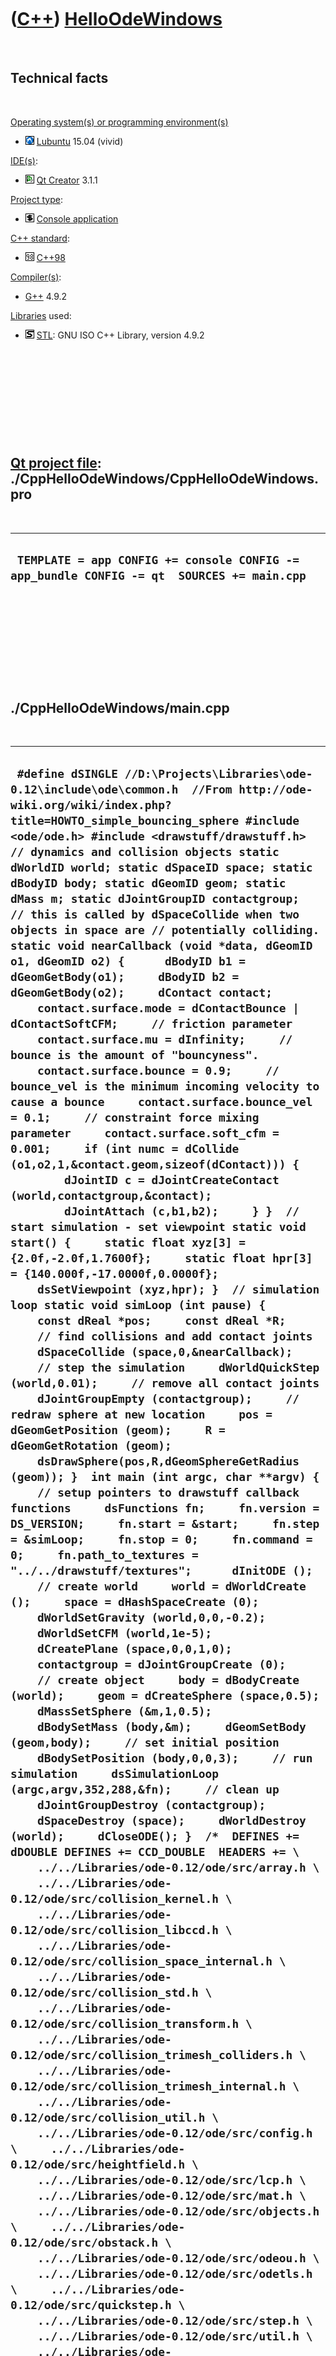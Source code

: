 
 

 

 

 

 

([C++](Cpp.md)) [HelloOdeWindows](CppHelloOdeWindows.md)
==========================================================

 

Technical facts
---------------

 

[Operating system(s) or programming environment(s)](CppOs.md)

-   ![Lubuntu](PicLubuntu.png) [Lubuntu](CppLubuntu.md) 15.04 (vivid)

[IDE(s)](CppIde.md):

-   ![Qt Creator](PicQtCreator.png) [Qt Creator](CppQtCreator.md) 3.1.1

[Project type](CppQtProjectType.md):

-   ![console](PicConsole.png) [Console
    application](CppConsoleApplication.md)

[C++ standard](CppStandard.md):

-   ![C++98](PicCpp98.png) [C++98](Cpp98.md)

[Compiler(s)](CppCompiler.md):

-   [G++](CppGpp.md) 4.9.2

[Libraries](CppLibrary.md) used:

-   ![STL](PicStl.png) [STL](CppStl.md): GNU ISO C++ Library, version
    4.9.2

 

 

 

 

 

[Qt project file](CppQtProjectFile.md): ./CppHelloOdeWindows/CppHelloOdeWindows.pro
------------------------------------------------------------------------------------

 

  --------------------------------------------------------------------------------------------
  ` TEMPLATE = app CONFIG += console CONFIG -= app_bundle CONFIG -= qt  SOURCES += main.cpp`
  --------------------------------------------------------------------------------------------

 

 

 

 

 

./CppHelloOdeWindows/main.cpp
-----------------------------

 

  ----------------------------------------------------------------------------------------------------------------------------------------------------------------------------------------------------------------------------------------------------------------------------------------------------------------------------------------------------------------------------------------------------------------------------------------------------------------------------------------------------------------------------------------------------------------------------------------------------------------------------------------------------------------------------------------------------------------------------------------------------------------------------------------------------------------------------------------------------------------------------------------------------------------------------------------------------------------------------------------------------------------------------------------------------------------------------------------------------------------------------------------------------------------------------------------------------------------------------------------------------------------------------------------------------------------------------------------------------------------------------------------------------------------------------------------------------------------------------------------------------------------------------------------------------------------------------------------------------------------------------------------------------------------------------------------------------------------------------------------------------------------------------------------------------------------------------------------------------------------------------------------------------------------------------------------------------------------------------------------------------------------------------------------------------------------------------------------------------------------------------------------------------------------------------------------------------------------------------------------------------------------------------------------------------------------------------------------------------------------------------------------------------------------------------------------------------------------------------------------------------------------------------------------------------------------------------------------------------------------------------------------------------------------------------------------------------------------------------------------------------------------------------------------------------------------------------------------------------------------------------------------------------------------------------------------------------------------------------------------------------------------------------------------------------------------------------------------------------------------------------------------------------------------------------------------------------------------------------------------------------------------------------------------------------------------------------------------------------------------------------------------------------------------------------------------------------------------------------------------------------------------------------------------------------------------------------------------------------------------------------------------------------------------------------------------------------------------------------------------------------------------------------------------------------------------------------------------------------------------------------------------------------------------------------------------------------------------------------------------------------------------------------------------------------------------------------------------------------------------------------------------------------------------------------------------------------------------------------------------------------------------------------------------------------------------------------------------------------------------------------------------------------------------------------------------------------------------------------------------------------------------------------------------------------------------------------------------------------------------------------------------------------------------------------------------------------------------------------------------------------------------------------------------------------------------------------------------------------------------------------------------------------------------------------------------------------------------------------------------------------------------------------------------------------------------------------------------------------------------------------------------------------------------------------------------------------------------------------------------------------------------------------------------------------------------------------------------------------------------------------------------------------------------------------------------------------------------------------------------------------------------------------------------------------------------------------------------------------------------------------------------------------------------------------------------------------------------------------------------------------------------------------------------------------------------------------------------------------------------------------------------------------------------------------------------------------------------------------------------------------------------------------------------------------------------------------------------------------------------------------------------------------------------------------------------------------------------------------------------------------------------------------------------------------------------------------------------------------------------------------------------------------------------------------------------------------------------------------------------------------------------------------------------------------------------------------------------------------------------------------------------------------------------------------------------------------------------------------------------------------------------------------------------------------------------------------------------------------------------------------------------------------------------------------------------------------------------------------------------------------------------------------------------------------------------------------------------------------------------------------------------------------------------------------------------------------------------------------------------------------------------------------------------------------------------------------------------------------------------------------------------------------------------------------------------------------------------------------------------------------------------------------------------------------------------------------------------------------------------------------------------------------------------------------------------------------------------------------------------------------------------------------------------------------------------------------------------------------------------------------------------------------------------------------------------------------------------------------------------------------------------------------------------------------------------------------------------------------------------------------------------------------------------------------------------------------------------------------------------------------------------------------------------------------------------------------------------------------------------------------------------------------------------------------------------------------------------------------------------------------------------------------------------------------------------------------------------------------------------------------------------------------------------------------------------------------------------------------------------------------------------------------------------------------------------------------------------------------------------------------------------------------------------------------------------------------------------------------------------------------------------------------------------------------------------------------------------------------------------------------------------------------------------------------------------------------------------------------------------------------------------------------------------------------
  ` #define dSINGLE //D:\Projects\Libraries\ode-0.12\include\ode\common.h  //From http://ode-wiki.org/wiki/index.php?title=HOWTO_simple_bouncing_sphere #include <ode/ode.h> #include <drawstuff/drawstuff.h>  // dynamics and collision objects static dWorldID world; static dSpaceID space; static dBodyID body; static dGeomID geom; static dMass m; static dJointGroupID contactgroup;  // this is called by dSpaceCollide when two objects in space are // potentially colliding. static void nearCallback (void *data, dGeomID o1, dGeomID o2) {      dBodyID b1 = dGeomGetBody(o1);     dBodyID b2 = dGeomGetBody(o2);     dContact contact;     contact.surface.mode = dContactBounce | dContactSoftCFM;     // friction parameter     contact.surface.mu = dInfinity;     // bounce is the amount of "bouncyness".     contact.surface.bounce = 0.9;     // bounce_vel is the minimum incoming velocity to cause a bounce     contact.surface.bounce_vel = 0.1;     // constraint force mixing parameter     contact.surface.soft_cfm = 0.001;     if (int numc = dCollide (o1,o2,1,&contact.geom,sizeof(dContact))) {         dJointID c = dJointCreateContact (world,contactgroup,&contact);         dJointAttach (c,b1,b2);     } }  // start simulation - set viewpoint static void start() {     static float xyz[3] = {2.0f,-2.0f,1.7600f};     static float hpr[3] = {140.000f,-17.0000f,0.0000f};     dsSetViewpoint (xyz,hpr); }  // simulation loop static void simLoop (int pause) {     const dReal *pos;     const dReal *R;     // find collisions and add contact joints     dSpaceCollide (space,0,&nearCallback);     // step the simulation     dWorldQuickStep (world,0.01);     // remove all contact joints     dJointGroupEmpty (contactgroup);     // redraw sphere at new location     pos = dGeomGetPosition (geom);     R = dGeomGetRotation (geom);     dsDrawSphere(pos,R,dGeomSphereGetRadius (geom)); }  int main (int argc, char **argv) {     // setup pointers to drawstuff callback functions     dsFunctions fn;     fn.version = DS_VERSION;     fn.start = &start;     fn.step = &simLoop;     fn.stop = 0;     fn.command = 0;     fn.path_to_textures = "../../drawstuff/textures";      dInitODE ();     // create world     world = dWorldCreate ();     space = dHashSpaceCreate (0);     dWorldSetGravity (world,0,0,-0.2);     dWorldSetCFM (world,1e-5);     dCreatePlane (space,0,0,1,0);     contactgroup = dJointGroupCreate (0);     // create object     body = dBodyCreate (world);     geom = dCreateSphere (space,0.5);     dMassSetSphere (&m,1,0.5);     dBodySetMass (body,&m);     dGeomSetBody (geom,body);     // set initial position     dBodySetPosition (body,0,0,3);     // run simulation     dsSimulationLoop (argc,argv,352,288,&fn);     // clean up     dJointGroupDestroy (contactgroup);     dSpaceDestroy (space);     dWorldDestroy (world);     dCloseODE(); }  /*  DEFINES += dDOUBLE DEFINES += CCD_DOUBLE  HEADERS += \     ../../Libraries/ode-0.12/ode/src/array.h \     ../../Libraries/ode-0.12/ode/src/collision_kernel.h \     ../../Libraries/ode-0.12/ode/src/collision_libccd.h \     ../../Libraries/ode-0.12/ode/src/collision_space_internal.h \     ../../Libraries/ode-0.12/ode/src/collision_std.h \     ../../Libraries/ode-0.12/ode/src/collision_transform.h \     ../../Libraries/ode-0.12/ode/src/collision_trimesh_colliders.h \     ../../Libraries/ode-0.12/ode/src/collision_trimesh_internal.h \     ../../Libraries/ode-0.12/ode/src/collision_util.h \     ../../Libraries/ode-0.12/ode/src/config.h \     ../../Libraries/ode-0.12/ode/src/heightfield.h \     ../../Libraries/ode-0.12/ode/src/lcp.h \     ../../Libraries/ode-0.12/ode/src/mat.h \     ../../Libraries/ode-0.12/ode/src/objects.h \     ../../Libraries/ode-0.12/ode/src/obstack.h \     ../../Libraries/ode-0.12/ode/src/odeou.h \     ../../Libraries/ode-0.12/ode/src/odetls.h \     ../../Libraries/ode-0.12/ode/src/quickstep.h \     ../../Libraries/ode-0.12/ode/src/step.h \     ../../Libraries/ode-0.12/ode/src/util.h \     ../../Libraries/ode-0.12/ode/src/joints/amotor.h \     ../../Libraries/ode-0.12/ode/src/joints/ball.h \     ../../Libraries/ode-0.12/ode/src/joints/contact.h \     ../../Libraries/ode-0.12/ode/src/joints/fixed.h \     ../../Libraries/ode-0.12/ode/src/joints/hinge.h \     ../../Libraries/ode-0.12/ode/src/joints/hinge2.h \     ../../Libraries/ode-0.12/ode/src/joints/joint.h \     ../../Libraries/ode-0.12/ode/src/joints/joint_internal.h \     ../../Libraries/ode-0.12/ode/src/joints/joints.h \     ../../Libraries/ode-0.12/ode/src/joints/lmotor.h \     ../../Libraries/ode-0.12/ode/src/joints/null.h \     ../../Libraries/ode-0.12/ode/src/joints/piston.h \     ../../Libraries/ode-0.12/ode/src/joints/plane2d.h \     ../../Libraries/ode-0.12/ode/src/joints/pr.h \     ../../Libraries/ode-0.12/ode/src/joints/pu.h \     ../../Libraries/ode-0.12/ode/src/joints/slider.h \     ../../Libraries/ode-0.12/ode/src/joints/universal.h \     ../../Libraries/ode-0.12/ode/src/../../Include/drawstuff/drawstuff.h  SOURCES += \     ../../Libraries/ode-0.12/ode/src/array.cpp \     ../../Libraries/ode-0.12/ode/src/box.cpp \     ../../Libraries/ode-0.12/ode/src/capsule.cpp \     ../../Libraries/ode-0.12/ode/src/collision_cylinder_box.cpp \     ../../Libraries/ode-0.12/ode/src/collision_cylinder_plane.cpp \     ../../Libraries/ode-0.12/ode/src/collision_cylinder_sphere.cpp \     ../../Libraries/ode-0.12/ode/src/collision_cylinder_trimesh.cpp \     ../../Libraries/ode-0.12/ode/src/collision_kernel.cpp \     ../../Libraries/ode-0.12/ode/src/collision_libccd.cpp \     ../../Libraries/ode-0.12/ode/src/collision_quadtreespace.cpp \     ../../Libraries/ode-0.12/ode/src/collision_sapspace.cpp \     ../../Libraries/ode-0.12/ode/src/collision_space.cpp \     ../../Libraries/ode-0.12/ode/src/collision_transform.cpp \     ../../Libraries/ode-0.12/ode/src/collision_trimesh_box.cpp \     ../../Libraries/ode-0.12/ode/src/collision_trimesh_ccylinder.cpp \     ../../Libraries/ode-0.12/ode/src/collision_trimesh_disabled.cpp \     ../../Libraries/ode-0.12/ode/src/collision_trimesh_distance.cpp \     ../../Libraries/ode-0.12/ode/src/collision_trimesh_gimpact.cpp \     ../../Libraries/ode-0.12/ode/src/collision_trimesh_opcode.cpp \     ../../Libraries/ode-0.12/ode/src/collision_trimesh_plane.cpp \     ../../Libraries/ode-0.12/ode/src/collision_trimesh_ray.cpp \     ../../Libraries/ode-0.12/ode/src/collision_trimesh_sphere.cpp \     ../../Libraries/ode-0.12/ode/src/collision_trimesh_trimesh.cpp \     ../../Libraries/ode-0.12/ode/src/collision_trimesh_trimesh_new.cpp \     ../../Libraries/ode-0.12/ode/src/collision_util.cpp \     ../../Libraries/ode-0.12/ode/src/convex.cpp \     ../../Libraries/ode-0.12/ode/src/cylinder.cpp \     ../../Libraries/ode-0.12/ode/src/error.cpp \     ../../Libraries/ode-0.12/ode/src/export-dif.cpp \     ../../Libraries/ode-0.12/ode/src/fastdot.c \     ../../Libraries/ode-0.12/ode/src/fastldlt.c \     ../../Libraries/ode-0.12/ode/src/fastlsolve.c \     ../../Libraries/ode-0.12/ode/src/fastltsolve.c \     ../../Libraries/ode-0.12/ode/src/heightfield.cpp \     ../../Libraries/ode-0.12/ode/src/lcp.cpp \     ../../Libraries/ode-0.12/ode/src/mass.cpp \     ../../Libraries/ode-0.12/ode/src/mat.cpp \     ../../Libraries/ode-0.12/ode/src/matrix.cpp \     ../../Libraries/ode-0.12/ode/src/memory.cpp \     ../../Libraries/ode-0.12/ode/src/misc.cpp \     ../../Libraries/ode-0.12/ode/src/nextafterf.c \     ../../Libraries/ode-0.12/ode/src/obstack.cpp \     ../../Libraries/ode-0.12/ode/src/ode.cpp \     ../../Libraries/ode-0.12/ode/src/odeinit.cpp \     ../../Libraries/ode-0.12/ode/src/odemath.cpp \     ../../Libraries/ode-0.12/ode/src/odeou.cpp \     ../../Libraries/ode-0.12/ode/src/odetls.cpp \     ../../Libraries/ode-0.12/ode/src/plane.cpp \     ../../Libraries/ode-0.12/ode/src/quickstep.cpp \     ../../Libraries/ode-0.12/ode/src/ray.cpp \     ../../Libraries/ode-0.12/ode/src/rotation.cpp \     ../../Libraries/ode-0.12/ode/src/sphere.cpp \     ../../Libraries/ode-0.12/ode/src/step.cpp \     ../../Libraries/ode-0.12/ode/src/timer.cpp \     ../../Libraries/ode-0.12/ode/src/util.cpp \     ../../Libraries/ode-0.12/ode/src/joints/amotor.cpp \     ../../Libraries/ode-0.12/ode/src/joints/ball.cpp \     ../../Libraries/ode-0.12/ode/src/joints/contact.cpp \     ../../Libraries/ode-0.12/ode/src/joints/fixed.cpp \     ../../Libraries/ode-0.12/ode/src/joints/hinge.cpp \     ../../Libraries/ode-0.12/ode/src/joints/hinge2.cpp \     ../../Libraries/ode-0.12/ode/src/joints/joint.cpp \     ../../Libraries/ode-0.12/ode/src/joints/lmotor.cpp \     ../../Libraries/ode-0.12/ode/src/joints/null.cpp \     ../../Libraries/ode-0.12/ode/src/joints/piston.cpp \     ../../Libraries/ode-0.12/ode/src/joints/plane2d.cpp \     ../../Libraries/ode-0.12/ode/src/joints/pr.cpp \     ../../Libraries/ode-0.12/ode/src/joints/pu.cpp \     ../../Libraries/ode-0.12/ode/src/joints/slider.cpp \     ../../Libraries/ode-0.12/ode/src/joints/universal.cpp  */`
  ----------------------------------------------------------------------------------------------------------------------------------------------------------------------------------------------------------------------------------------------------------------------------------------------------------------------------------------------------------------------------------------------------------------------------------------------------------------------------------------------------------------------------------------------------------------------------------------------------------------------------------------------------------------------------------------------------------------------------------------------------------------------------------------------------------------------------------------------------------------------------------------------------------------------------------------------------------------------------------------------------------------------------------------------------------------------------------------------------------------------------------------------------------------------------------------------------------------------------------------------------------------------------------------------------------------------------------------------------------------------------------------------------------------------------------------------------------------------------------------------------------------------------------------------------------------------------------------------------------------------------------------------------------------------------------------------------------------------------------------------------------------------------------------------------------------------------------------------------------------------------------------------------------------------------------------------------------------------------------------------------------------------------------------------------------------------------------------------------------------------------------------------------------------------------------------------------------------------------------------------------------------------------------------------------------------------------------------------------------------------------------------------------------------------------------------------------------------------------------------------------------------------------------------------------------------------------------------------------------------------------------------------------------------------------------------------------------------------------------------------------------------------------------------------------------------------------------------------------------------------------------------------------------------------------------------------------------------------------------------------------------------------------------------------------------------------------------------------------------------------------------------------------------------------------------------------------------------------------------------------------------------------------------------------------------------------------------------------------------------------------------------------------------------------------------------------------------------------------------------------------------------------------------------------------------------------------------------------------------------------------------------------------------------------------------------------------------------------------------------------------------------------------------------------------------------------------------------------------------------------------------------------------------------------------------------------------------------------------------------------------------------------------------------------------------------------------------------------------------------------------------------------------------------------------------------------------------------------------------------------------------------------------------------------------------------------------------------------------------------------------------------------------------------------------------------------------------------------------------------------------------------------------------------------------------------------------------------------------------------------------------------------------------------------------------------------------------------------------------------------------------------------------------------------------------------------------------------------------------------------------------------------------------------------------------------------------------------------------------------------------------------------------------------------------------------------------------------------------------------------------------------------------------------------------------------------------------------------------------------------------------------------------------------------------------------------------------------------------------------------------------------------------------------------------------------------------------------------------------------------------------------------------------------------------------------------------------------------------------------------------------------------------------------------------------------------------------------------------------------------------------------------------------------------------------------------------------------------------------------------------------------------------------------------------------------------------------------------------------------------------------------------------------------------------------------------------------------------------------------------------------------------------------------------------------------------------------------------------------------------------------------------------------------------------------------------------------------------------------------------------------------------------------------------------------------------------------------------------------------------------------------------------------------------------------------------------------------------------------------------------------------------------------------------------------------------------------------------------------------------------------------------------------------------------------------------------------------------------------------------------------------------------------------------------------------------------------------------------------------------------------------------------------------------------------------------------------------------------------------------------------------------------------------------------------------------------------------------------------------------------------------------------------------------------------------------------------------------------------------------------------------------------------------------------------------------------------------------------------------------------------------------------------------------------------------------------------------------------------------------------------------------------------------------------------------------------------------------------------------------------------------------------------------------------------------------------------------------------------------------------------------------------------------------------------------------------------------------------------------------------------------------------------------------------------------------------------------------------------------------------------------------------------------------------------------------------------------------------------------------------------------------------------------------------------------------------------------------------------------------------------------------------------------------------------------------------------------------------------------------------------------------------------------------------------------------------------------------------------------------------------------------------------------------------------------------------------------------------------------------------------------------------------------------------------------------------------------------------------------------------------------------------------------------------------------------------------------------------------------------------------------------------------------------------------------------------------------------------------------------------------------------------------------------------------------------------------------------------------------------------------------------------------------------------

 

 

 

 

 

 


